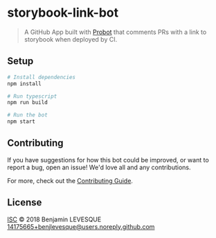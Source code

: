 # storybook-link-bot

> A GitHub App built with [Probot](https://github.com/probot/probot) that comments PRs with a link to storybook when deployed by CI.

## Setup

```sh
# Install dependencies
npm install

# Run typescript
npm run build

# Run the bot
npm start
```

## Contributing

If you have suggestions for how this bot could be improved, or want to report a bug, open an issue! We'd love all and any contributions.

For more, check out the [Contributing Guide](CONTRIBUTING.md).

## License

[ISC](LICENSE) © 2018 Benjamin LEVESQUE <14175665+benjlevesque@users.noreply.github.com>
